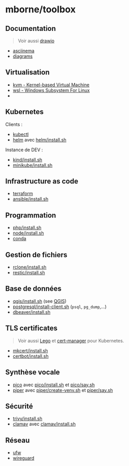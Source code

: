 # mborne/toolbox

## Documentation

> Voir aussi [drawio](https://www.drawio.com/)

* [asciinema](asciinema/README.md)
* [diagrams](diagrams/README.md)

## Virtualisation

* [kvm - Kernel-based Virtual Machine](kvm/README.md)
* [wsl - Windows Subsystem For Linux](wsl/README.md)
* 

## Kubernetes

Clients :

* [kubectl](kubectl/README.md)
* [helm](helm/README.md) avec [helm/install.sh](helm/install.sh)

Instance de DEV :

* [kind/install.sh](kind/install.sh)
* [minikube/install.sh](minikube/install.sh)

## Infrastructure as code

* [terraform](terraform/README.md)
* [ansible/install.sh](ansible/install.sh)

## Programmation

* [php/install.sh](php/install.sh)
* [node/install.sh](node/install.sh)
* [conda](conda/README.md)

## Gestion de fichiers

* [rclone/install.sh](rclone/install.sh)
* [restic/install.sh](restic/install.sh)

## Base de données

* [qgis/install.sh](qgis/install.sh) (see [QGIS](https://www.qgis.org/en/site/index.html#))
* [postgresql/install-client.sh](postgresql/install-client.sh) (`psql`, `pg_dump`,...)
* [dbeaver/install.sh](dbeaver/install.sh)

## TLS certificates

> Voir aussi [Lego](https://github.com/go-acme/lego?tab=readme-ov-file#lego) et [cert-manager](https://cert-manager.io/) pour Kubernetes.

* [mkcert/install.sh](mkcert/install.sh)
* [certbot/install.sh](certbot/install.sh)

## Synthèse vocale

* [pico](pico/README.md) avec [pico/install.sh](pico/install.sh) et [pico/say.sh](pico/say.sh)
* [piper](piper/README.md) avec [piper/create-venv.sh](piper/create-venv.sh) et [piper/say.sh](piper/say.sh)

## Sécurité

* [trivy/install.sh](trivy/install.sh)
* [clamav](clamav/README.md) avec [clamav/install.sh](clamav/install.sh)

## Réseau

* [ufw](ufw/README.md)
* [wireguard](wireguard/README.md)